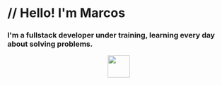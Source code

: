 
# // Hello! I'm Marcos

### I'm a fullstack developer under training, learning every day about solving problems.

<div align="center">
<img src="https://cdn.jsdelivr.net/gh/devicons/devicon/icons/unity/unity-original.svg" width="50px" height="50px"/>
<div/>

<!--

**mvacoimbra/mvacoimbra** is a ✨ _special_ ✨ repository because its `README.md` (this file) appears on your GitHub profile.

Here are some ideas to get you started:

- 🔭 I’m currently working on ...
- 🌱 I’m currently learning ...
- 👯 I’m looking to collaborate on ...
- 🤔 I’m looking for help with ...
- 💬 Ask me about ...
- 📫 How to reach me: ...
- 😄 Pronouns: ...
- ⚡ Fun fact: ...

>
